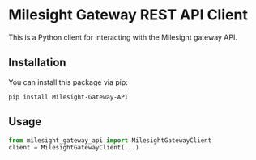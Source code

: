 # Milesight Gateway REST API Client

This is a Python client for interacting with the Milesight gateway API.

## Installation

You can install this package via pip:

```
pip install Milesight-Gateway-API
```

## Usage

```python
from milesight_gateway_api import MilesightGatewayClient
client = MilesightGatewayClient(...)
```
